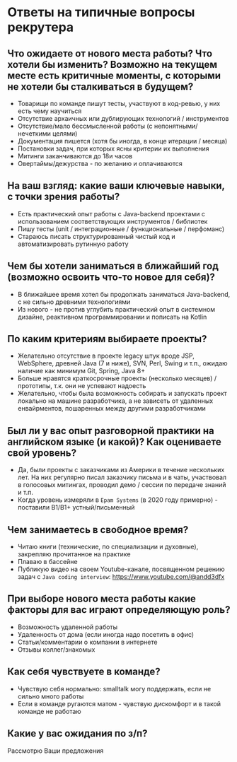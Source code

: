 
# Ответы на типичные вопросы рекрутера

## Что ожидаете от нового места работы? Что хотели бы изменить? Возможно на текущем месте есть критичные моменты, с которыми не хотели бы сталкиваться в будущем?
- Товарищи по команде пишут тесты, участвуют в код-ревью, у них есть чему научиться
- Отсутствие архаичных или дублирующих технологий / инструментов
- Отсутствие/мало бессмысленной работы (с непонятными/нечеткими целями)
- Документация пишется (хотя бы иногда, в конце итерации / месяца)
- Постановки задач, при которых ясны критерии их выполнения
- Митинги заканчиваются до 18и часов
- Овертаймы/дежурства - по желанию и оплачиваются

## На ваш взгляд: какие ваши ключевые навыки, с точки зрения работы?
- Есть практический опыт работы с Java-backend проектами с использованием соответствующих инструментов / библиотек
- Пишу тесты (unit / интеграционные / функциональные / перфоманс)
- Стараюсь писать структурированный чистый код и автоматизировать рутинную работу

## Чем бы хотели заниматься в ближайший год (возможно освоить что-то новое для себя)?
- В ближайшее время хотел бы продолжать заниматься Java-backend, с не сильно древними технологиями
- Из нового - не против углубить практический опыт в системном дизайне, реактивном программировании и пописать на Kotlin

## По каким критериям выбираете проекты?
- Желательно отсутствие в проекте legacy штук вроде JSP, WebSphere, древней Java (7 и ниже), SVN, Perl, Swing и т.п.,
  ожидаю наличие как минимум Git, Spring, Java 8+
- Больше нравятся краткосрочные проекты (несколько месяцев) / прототипы, т.к. они не успевают надоесть
- Желательно, чтобы была возможность собирать и запускать проект локально на машине разработчика, а не зависеть от удаленных енвайрментов, пошаренных между другими разработчиками

## Был ли у вас опыт разговорной практики на английском языке (и какой)? Как оцениваете свой уровень?
- Да, были проекты с заказчиками из Америки в течение нескольких лет. На них регулярно писал заказчику письма и 
в чаты, участвовал в голосовых митингах, проводил демо / сессии по передаче знаний и т.п.
- Когда уровень измеряли в `Epam Systems` (в 2020 году примерно) - поставили B1/B1+ устный/письменный

## Чем занимаетесь в свободное время?
- Читаю книги (технические, по специализации и духовные), закрепляю прочитанное на практике
- Плаваю в бассейне
- Публикую видео на своем Youtube-канале, посвященном решению задач с `Java coding interview`: https://www.youtube.com/@andd3dfx

## При выборе нового места работы какие факторы для вас играют определяющую роль?
- Возможность удаленной работы
- Удаленность от дома (если иногда надо посетить в офис)
- Статьи/комментарии о компании в интернете
- Отзывы коллег/знакомых

## Как себя чувствуете в команде?
- Чувствую себя нормально: smalltalk могу поддержать, если не сильно много работы
- Если в команде ругаются матом - чувствую дискомфорт и в такой команде не работаю

## Какие у вас ожидания по з/п?
Рассмотрю Ваши предложения
